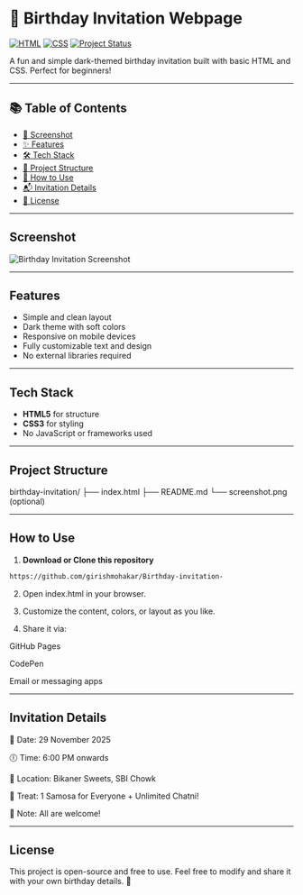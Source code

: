 # 🎉 Birthday Invitation Webpage

[![HTML](https://img.shields.io/badge/HTML-5-orange)](https://developer.mozilla.org/en-US/docs/Web/HTML)
[![CSS](https://img.shields.io/badge/CSS-3-blue)](https://developer.mozilla.org/en-US/docs/Web/CSS)
[![Project Status](https://img.shields.io/badge/Status-Completed-brightgreen)]()

A fun and simple dark-themed birthday invitation built with basic HTML and CSS. Perfect for beginners!

---

## 📚 Table of Contents

- [📸 Screenshot](#screenshot)
- [✨ Features](#features)
- [🛠️ Tech Stack](#tech-stack)
- [📁 Project Structure](#project-structure)
- [🚀 How to Use](#how-to-use)
- [📬 Invitation Details](#invitation-details)
- [📜 License](#license)

---

##  Screenshot

![Birthday Invitation Screenshot](screenshot.png)

---

##  Features

- Simple and clean layout
- Dark theme with soft colors
- Responsive on mobile devices
- Fully customizable text and design
- No external libraries required

---

##  Tech Stack

- **HTML5** for structure  
- **CSS3** for styling  
- No JavaScript or frameworks used

---

##  Project Structure

birthday-invitation/ ├── index.html ├── README.md └── screenshot.png (optional)

---

##  How to Use

1. **Download or Clone this repository**
```bash
https://github.com/girishmohakar/Birthday-invitation-
```

2. Open index.html in your browser.


3. Customize the content, colors, or layout as you like.


4. Share it via:

GitHub Pages

CodePen

Email or messaging apps





---

## Invitation Details

📅 Date: 29 November 2025

🕕 Time: 6:00 PM onwards

📍 Location: Bikaner Sweets, SBI Chowk

🥟 Treat: 1 Samosa for Everyone + Unlimited Chatni!

🎈 Note: All are welcome!



---

## License

This project is open-source and free to use.
Feel free to modify and share it with your own birthday details. 🎁
